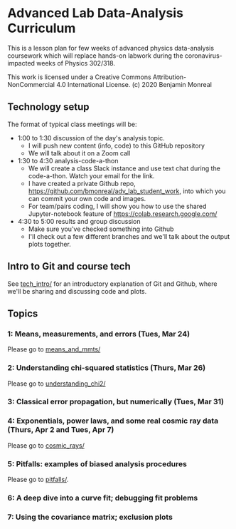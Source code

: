 # Advanced Lab Data-Analysis Curriculum

This is a lesson plan for few weeks of advanced physics data-analysis coursework which will replace hands-on labwork during the coronavirus-impacted weeks of Physics 302/318.

This work is licensed under a Creative Commons Attribution-NonCommercial 4.0 International License.  (c) 2020 Benjamin Monreal

## Technology setup

The format of typical class meetings will be:

* 1:00 to 1:30 discussion of the day's analysis topic.
    * I will push new content (info, code) to this GitHub repository
    * We will talk about it on a Zoom call
* 1:30 to 4:30 analysis-code-a-thon
    * We will create a class Slack instance and use text chat during the code-a-thon.  Watch your email for the link.
	* I have created a private Github repo, https://github.com/bmonreal/adv_lab_student_work, into which you can commit your own code and images.  
    * For team/pairs coding, I will show you how to use the shared Jupyter-notebook feature of https://colab.research.google.com/
* 4:30 to 5:00 results and group discussion
    * Make sure you've checked something into Github
    * I'll check out a few different branches and we'll talk about the output plots together.

## Intro to Git and course tech
See [tech_intro/](tech_info/) for an introductory explanation of Git and Github, where we'll be sharing and discussing code and plots.

## Topics

### 1: Means, measurements, and errors (Tues, Mar 24)
Please go to [means_and_mmts/](means_and_mmts/) 

### 2: Understanding chi-squared statistics (Thurs, Mar 26)
Please go to [understanding_chi2/](understanding_chi2/)

### 3: Classical error propagation, but numerically (Tues, Mar 31)

### 4: Exponentials, power laws, and some real cosmic ray data (Thurs, Apr 2 and Tues, Apr 7)
Please go to [cosmic_rays/](cosmic_rays/)

### 5: Pitfalls: examples of biased analysis procedures
Please go to [pitfalls/](pitfalls/).

### 6: A deep dive into a curve fit; debugging fit problems

### 7: Using the covariance matrix; exclusion plots
